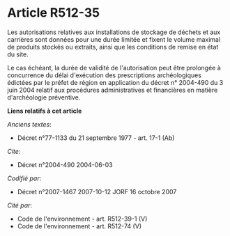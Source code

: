 # Article R512-35

Les autorisations relatives aux installations de stockage de déchets et aux carrières sont données pour une durée limitée et
fixent le volume maximal de produits stockés ou extraits, ainsi que les conditions de remise en état du site.

Le cas échéant, la durée de validité de l'autorisation peut être prolongée à concurrence du délai d'exécution des
prescriptions archéologiques édictées par le préfet de région en application du décret n° 2004-490 du 3 juin 2004 relatif aux
procédures administratives et financières en matière d'archéologie préventive.

**Liens relatifs à cet article**

_Anciens textes_:

  - Décret n°77-1133 du 21 septembre 1977 - art. 17-1 (Ab)

_Cite_:

  - Décret n°2004-490 2004-06-03

_Codifié par_:

  - Décret n°2007-1467 2007-10-12 JORF 16 octobre 2007

_Cité par_:

  - Code de l'environnement - art. R512-39-1 (V)
  - Code de l'environnement - art. R512-74 (V)
